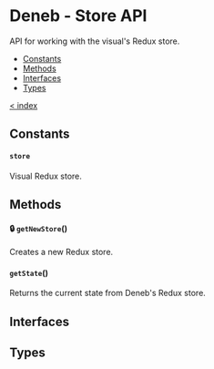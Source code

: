 # Deneb - Store API

API for working with the visual's Redux store.

-   [Constants](#constants)
-   [Methods](#public-methods)
-   [Interfaces](#interfaces)
-   [Types](#types)

[< index](../README.md)

## Constants

#### `store`

Visual Redux store.

## Methods

#### 🔒 `getNewStore`()

Creates a new Redux store.

#### `getState`()

Returns the current state from Deneb's Redux store.

## Interfaces

## Types
